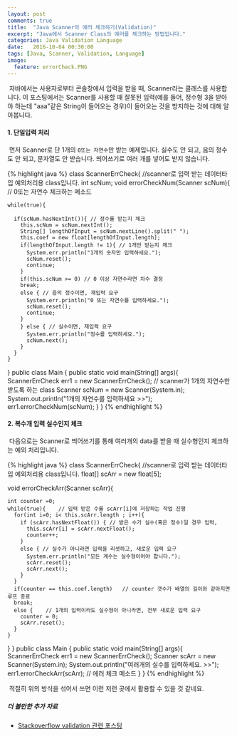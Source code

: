 ```yaml
---
layout: post
comments: true
title:  "Java Scanner의 에러 체크하기(Validation)"
excerpt: "Java에서 Scanner Class의 에러를 체크하는 방법입니다."
categories: Java Validation Language
date:   2016-10-04 00:30:00
tags: [Java, Scanner, Validation, Language]
image:
  feature: errorCheck.PNG
---
```


<p>&nbsp;자바에서는 사용자로부터 콘솔창에서 입력을 받을 때, Scanner라는 클래스를 사용합니다. 이 포스팅에서는 Scanner를 사용할 때 잘못된 입력(예를 들어, 정수형 3을 받아야 하는데 "aaa"같은 String이 들어오는 경우)이 들어오는 것을 방지하는 것에 대해 알아봅니다.</p>

<h4>1. 단일입력 처리</h4>

<p>&nbsp;먼저 Scanner로 단 1개의 <code>0또는 자연수</code>만 받는 예제입니다. 실수도 안 되고, 음의 정수도 안 되고, 문자열도 안 받습니다. 띄어쓰기로 여러 개를 넣어도 받지 않습니다.</p>

{% highlight java %}
class ScannerErrCheck{ //scanner로 입력 받는 데이터타입 예외처리용 class입니다.
  int scNum;
  void errorCheckNum(Scanner scNum){ // 0또는 자연수 체크하는 메소드

    while(true){

      if(scNum.hasNextInt()){ // 정수를 받는지 체크
        this.scNum = scNum.nextInt();
        String[] lengthOfInput = scNum.nextLine().split(" ");
        this.coef = new float[lengthOfInput.length];
        if(lengthOfInput.length != 1){ // 1개만 받는지 체크
          System.err.println("1개의 숫자만 입력하세요.");
          scNum.reset();
          continue;
        }
        if(this.scNum >= 0) // 0 이상 자연수라면 차수 결정
        break;
        else { // 음의 정수이면, 재입력 요구
          System.err.println("0 또는 자연수를 입력하세요.");
          scNum.reset();
          continue;
        }
        } else { // 실수이면, 재입력 요구
          System.err.println("정수를 입력하세요.");				
          scNum.next();
        }
      }
    }
  }
  public class Main {
    public static void main(String[] args){
      ScannerErrCheck err1 = new ScannerErrCheck(); // scanner가 1개의 자연수만 받도록 하는 class
      Scanner scNum = new Scanner(System.in);
      System.out.println("1개의 자연수를 입력하세요 >>");
      err1.errorCheckNum(scNum);
    }
  }
{% endhighlight %}

<h4>2. 복수개 입력 실수인지 체크</h4>

<p>&nbsp;다음으로는 Scanner로 띄어쓰기를 통해 여러개의 data를 받을 때 실수형인지 체크하는 예외 처리입니다.</p>

{% highlight java %}
class ScannerErrCheck{ //scanner로 입력 받는 데이터타입 예외처리용 class입니다.
  float[] scArr = new float[5];

  void errorCheckArr(Scanner scArr){

    int counter =0;
    while(true){ 	// 입력 받은 수를 scArr[i]에 저장하는 작업 진행
      for(int i=0; i< this.scArr.length ; i++){  
        if (scArr.hasNextFloat()) {	// 받은 수가 실수(혹은 정수)일 경우 입력,
          this.scArr[i] = scArr.nextFloat();  
          counter++;
        }
        else { // 실수가 아니라면 입력을 리셋하고, 새로운 입력 요구
          System.err.println("모든 계수는 실수형이어야 합니다.");
          scArr.reset();
          scArr.next();
        }
      }
      if(counter == this.coef.length)	// counter 갯수가 배열의 길이와 같아지면 루프 종료
      break;
      else {	// 1개의 입력이라도 실수형이 아니라면, 전부 새로운 입력 요구
        counter = 0;
        scArr.reset();
      }
    }

  }
}
public class Main {
  public static void main(String[] args){
    ScannerErrCheck err1 = new ScannerErrCheck();
    Scanner scArr = new Scanner(System.in);
    System.out.println("여러개의 실수를 입력하세요. >>");
    err1.errorCheckArr(scArr); // 에러 체크 메소드
  }
}
{% endhighlight %}

<p>&nbsp;적절히 위의 방식을 섞어서 쓰면 이런 저런 곳에서 활용할 수 있을 것 같네요.</p>

<h5>더 볼만한 추가 자료</h5>

<ul>
  <li><a href="http://stackoverflow.com/questions/3059333/validating-input-using-java-util-scanner" target="_blank">Stackoverflow validation 관련 포스팅</a></li>
</ul>
